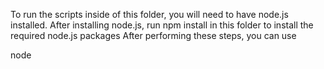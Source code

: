 To run the scripts inside of this folder, you will need to have node.js installed.
After installing node.js, run npm install in this folder to install the required node.js packages
After performing these steps, you can use

node <script>.js

to run any of the scrapers inside of this director